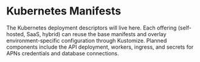 # Kubernetes Manifests

The Kubernetes deployment descriptors will live here. Each offering (self-hosted, SaaS, hybrid) can reuse the base manifests and overlay environment-specific configuration through Kustomize. Planned components include the API deployment, workers, ingress, and secrets for APNs credentials and database connections.
